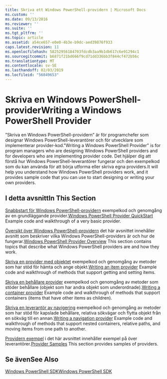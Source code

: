 ```yaml
---
title: Skriva ett Windows PowerShell-providern | Microsoft Docs
ms.custom: ''
ms.date: 09/13/2016
ms.reviewer: ''
ms.suite: ''
ms.tgt_pltfrm: ''
ms.topic: article
ms.assetid: a54ce657-e0e0-4b3e-b9dc-aed39876f933
caps.latest.revision: 11
ms.openlocfilehash: 58252956184703fdcdb3aa9b1db617c6e91294c1
ms.sourcegitcommit: b6871f21bd666f9cd71dd336bb3f844cf472b56c
ms.translationtype: MT
ms.contentlocale: sv-SE
ms.lasthandoff: 02/03/2019
ms.locfileid: "56849653"
---
```

# <a name="writing-a-windows-powershell-provider"></a><span data-ttu-id="e4d7e-102">Skriva en Windows PowerShell-provider</span><span class="sxs-lookup"><span data-stu-id="e4d7e-102">Writing a Windows PowerShell Provider</span></span>

<span data-ttu-id="e4d7e-103">”Skriva en Windows PowerShell-providern” är för programchefer som designar Windows PowerShell-leverantörer och för utvecklare som implementerar provider-kod.</span><span class="sxs-lookup"><span data-stu-id="e4d7e-103">"Writing a Windows PowerShell Provider" is for program managers who are designing Windows PowerShell providers and for developers who are implementing provider code.</span></span> <span data-ttu-id="e4d7e-104">Det hjälper dig att förstå hur Windows PowerShell-leverantörer fungerar och den exempelkod som du kan använda för att börja utforma eller skriva egna providers.</span><span class="sxs-lookup"><span data-stu-id="e4d7e-104">It will help you understand how Windows PowerShell providers work, and it provides sample code that you can use to start designing or writing your own providers.</span></span>

## <a name="in-this-section"></a><span data-ttu-id="e4d7e-105">I detta avsnitt</span><span class="sxs-lookup"><span data-stu-id="e4d7e-105">In This Section</span></span>

<span data-ttu-id="e4d7e-106">[Snabbstart för Windows PowerShell-providern](./windows-powershell-provider-quickstart.md) exempelkod och genomgång av en grundläggande provider.</span><span class="sxs-lookup"><span data-stu-id="e4d7e-106">[Windows PowerShell Provider QuickStart](./windows-powershell-provider-quickstart.md) Example code and walkthrough of a very basic provider.</span></span>

<span data-ttu-id="e4d7e-107">[Översikt över Windows PowerShell-providern](./windows-powershell-provider-overview.md) det här avsnittet innehåller avsnitt som beskriver vilka Windows PowerShell-providers är och hur de fungerar.</span><span class="sxs-lookup"><span data-stu-id="e4d7e-107">[Windows PowerShell Provider Overview](./windows-powershell-provider-overview.md) This section contains topics that describe what Windows PowerShell providers are and how they work.</span></span>

<span data-ttu-id="e4d7e-108">[Skriva en provider med objektet](./writing-an-item-provider.md) exempelkod och genomgång av metoder som har stöd för hämta och ange objekt.</span><span class="sxs-lookup"><span data-stu-id="e4d7e-108">[Writing an item provider](./writing-an-item-provider.md) Example code and walkthrough of methods that support getting and setting items.</span></span>

<span data-ttu-id="e4d7e-109">[Skriva en behållare provider](./writing-a-container-provider.md) exempelkod och genomgång av metoder som stöder behållare (objekt som har andra objekt som underordnade).</span><span class="sxs-lookup"><span data-stu-id="e4d7e-109">[Writing a container provider](./writing-a-container-provider.md) Example code and walkthrough of methods that support containers (items that have other items as children).</span></span>

<span data-ttu-id="e4d7e-110">[Skriva en leverantör av navigering](./writing-a-navigation-provider.md) exempelkod och genomgång av metoder som har stöd för kapslade behållare, relativa sökvägar och flytta objekt från en sökväg till en annan.</span><span class="sxs-lookup"><span data-stu-id="e4d7e-110">[Writing a navigation provider](./writing-a-navigation-provider.md) Example code and walkthrough of methods that support nested containers, relative paths, and moving items from one path to another.</span></span>

<span data-ttu-id="e4d7e-111">[Providern exempel](./provider-samples.md) i det här avsnittet innehåller exempel på över leverantörer.</span><span class="sxs-lookup"><span data-stu-id="e4d7e-111">[Provider Samples](./provider-samples.md) This section provides samples of providers.</span></span>

## <a name="see-also"></a><span data-ttu-id="e4d7e-112">Se även</span><span class="sxs-lookup"><span data-stu-id="e4d7e-112">See Also</span></span>

[<span data-ttu-id="e4d7e-113">Windows PowerShell SDK</span><span class="sxs-lookup"><span data-stu-id="e4d7e-113">Windows PowerShell SDK</span></span>](../windows-powershell-reference.md)